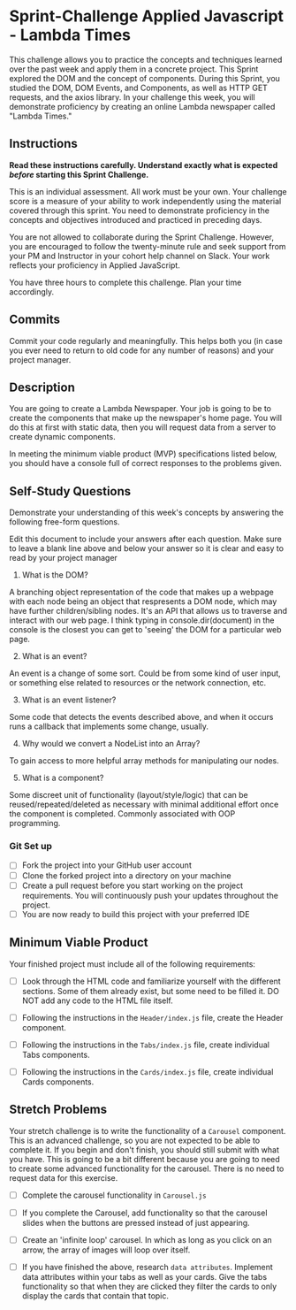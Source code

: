 # Sprint-Challenge Applied Javascript - Lambda Times

This challenge allows you to practice the concepts and techniques learned over the past week and apply them in a concrete project. This Sprint explored the DOM and the concept of components. During this Sprint, you studied the DOM, DOM Events, and Components, as well as HTTP GET requests, and the axios library. In your challenge this week, you will demonstrate proficiency by creating an online Lambda newspaper called "Lambda Times."

## Instructions

**Read these instructions carefully. Understand exactly what is expected _before_ starting this Sprint Challenge.**

This is an individual assessment. All work must be your own. Your challenge score is a measure of your ability to work independently using the material covered through this sprint. You need to demonstrate proficiency in the concepts and objectives introduced and practiced in preceding days.

You are not allowed to collaborate during the Sprint Challenge. However, you are encouraged to follow the twenty-minute rule and seek support from your PM and Instructor in your cohort help channel on Slack. Your work reflects your proficiency in Applied JavaScript.

You have three hours to complete this challenge. Plan your time accordingly.

## Commits

Commit your code regularly and meaningfully. This helps both you (in case you ever need to return to old code for any number of reasons) and your project manager.

## Description

You are going to create a Lambda Newspaper. Your job is going to be to create the components that make up the newspaper's home page. You will do this at first with static data, then you will request data from a server to create dynamic components.

In meeting the minimum viable product (MVP) specifications listed below, you should have a console full of correct responses to the problems given.

## Self-Study Questions

Demonstrate your understanding of this week's concepts by answering the following free-form questions.

Edit this document to include your answers after each question. Make sure to leave a blank line above and below your answer so it is clear and easy to read by your project manager

1. What is the DOM?

A branching object representation of the code that makes up a webpage with each node being an object that respresents a DOM node, which may have further children/sibling nodes. It's an API that allows us to traverse and interact with our web page. I think typing in console.dir(document) in the console is the closest you can get to 'seeing' the DOM for a particular web page.

2. What is an event?

An event is a change of some sort. Could be from some kind of user input, or something else related to resources or the network connection, etc.

3. What is an event listener?

Some code that detects the events described above, and when it occurs runs a callback that implements some change, usually.

4. Why would we convert a NodeList into an Array?

To gain access to more helpful array methods for manipulating our nodes.

5. What is a component?

Some discreet unit of functionality (layout/style/logic) that can be reused/repeated/deleted as necessary with minimal additional effort once the component is completed. Commonly associated with OOP programming.

### Git Set up

-   [ ] Fork the project into your GitHub user account
-   [ ] Clone the forked project into a directory on your machine
-   [ ] Create a pull request before you start working on the project requirements. You will continuously push your updates throughout the project.
-   [ ] You are now ready to build this project with your preferred IDE

## Minimum Viable Product

Your finished project must include all of the following requirements:

-   [ ] Look through the HTML code and familiarize yourself with the different sections. Some of them already exist, but some need to be filled it. DO NOT add any code to the HTML file itself.

-   [ ] Following the instructions in the `Header/index.js` file, create the Header component.

-   [ ] Following the instructions in the `Tabs/index.js` file, create individual Tabs components.

-   [ ] Following the instructions in the `Cards/index.js` file, create individual Cards components.

## Stretch Problems

Your stretch challenge is to write the functionality of a `Carousel` component. This is an advanced challenge, so you are not expected to be able to complete it. If you begin and don't finish, you should still submit with what you have. This is going to be a bit different because you are going to need to create some advanced functionality for the carousel. There is no need to request data for this exercise.

-   [ ] Complete the carousel functionality in `Carousel.js`

-   [ ] If you complete the Carousel, add functionality so that the carousel slides when the buttons are pressed instead of just appearing.

-   [ ] Create an 'infinite loop' carousel. In which as long as you click on an arrow, the array of images will loop over itself.

-   [ ] If you have finished the above, research `data attributes`. Implement data attributes within your tabs as well as your cards. Give the tabs functionality so that when they are clicked they filter the cards to only display the cards that contain that topic.
